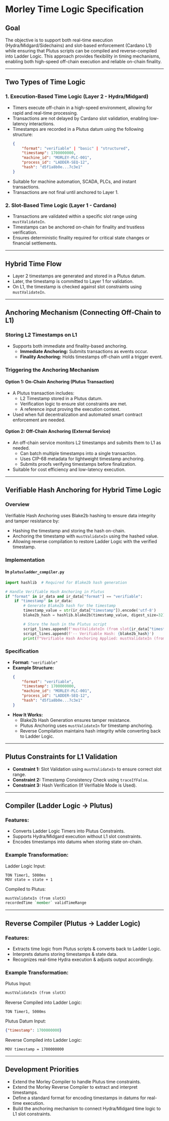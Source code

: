 
# Morley Time Logic Specification

## Goal
The objective is to support both real-time execution (Hydra/Midgard/Sidechains) and slot-based enforcement (Cardano L1) while ensuring that Plutus scripts can be compiled and reverse-compiled into Ladder Logic. This approach provides flexibility in timing mechanisms, enabling both high-speed off-chain execution and reliable on-chain finality.

---

## Two Types of Time Logic  

### 1. Execution-Based Time Logic (Layer 2 - Hydra/Midgard)  
- Timers execute off-chain in a high-speed environment, allowing for rapid and real-time processing.
- Transactions are not delayed by Cardano slot validation, enabling low-latency interactions.
- Timestamps are recorded in a Plutus datum using the following structure:  
    ```json
    {
        "format": "verifiable" | "basic" | "structured",
        "timestamp": 1700000000,
        "machine_id": "MORLEY-PLC-001",
        "process_id": "LADDER-SEQ-12",
        "hash": "d5f1a8b0e...7c3e1"
    }
    ```
- Suitable for machine automation, SCADA, PLCs, and instant transactions.
- Transactions are not final until anchored to Layer 1.

### 2. Slot-Based Time Logic (Layer 1 - Cardano)  
- Transactions are validated within a specific slot range using `mustValidateIn`.
- Timestamps can be anchored on-chain for finality and trustless verification.
- Ensures deterministic finality required for critical state changes or financial settlements.

---

## Hybrid Time Flow
- Layer 2 timestamps are generated and stored in a Plutus datum.
- Later, the timestamp is committed to Layer 1 for validation.
- On L1, the timestamp is checked against slot constraints using `mustValidateIn`.

---

## Anchoring Mechanism (Connecting Off-Chain to L1)
### Storing L2 Timestamps on L1  
- Supports both immediate and finality-based anchoring.
  - **Immediate Anchoring:** Submits transactions as events occur.
  - **Finality Anchoring:** Holds timestamps off-chain until a trigger event.

### Triggering the Anchoring Mechanism
#### Option 1: On-Chain Anchoring (Plutus Transaction)  
- A Plutus transaction includes:
  - L2 Timestamp stored in a Plutus datum.
  - Verification logic to ensure slot constraints are met.
  - A reference input proving the execution context.
- Used when full decentralization and automated smart contract enforcement are needed.

#### Option 2: Off-Chain Anchoring (External Service)  
- An off-chain service monitors L2 timestamps and submits them to L1 as needed.
  - Can batch multiple timestamps into a single transaction.
  - Uses CIP-68 metadata for lightweight timestamp anchoring.
  - Submits proofs verifying timestamps before finalization.
- Suitable for cost efficiency and low-latency execution.

---

## Verifiable Hash Anchoring for Hybrid Time Logic
### Overview  
Verifiable Hash Anchoring uses Blake2b hashing to ensure data integrity and tamper resistance by:
- Hashing the timestamp and storing the hash on-chain.
- Anchoring the timestamp with `mustValidateIn` using the hashed value.
- Allowing reverse compilation to restore Ladder Logic with the verified timestamp.

### Implementation
#### In `plutusladder_compiler.py`
```python
import hashlib  # Required for Blake2b hash generation

# Handle Verifiable Hash Anchoring in Plutus
if "format" in ir_data and ir_data["format"] == "verifiable":
    if "timestamp" in ir_data:
        # Generate Blake2b hash for the timestamp
        timestamp_value = str(ir_data["timestamp"]).encode('utf-8')
        blake2b_hash = hashlib.blake2b(timestamp_value, digest_size=32).hexdigest()

        # Store the hash in the Plutus script
        script_lines.append(f'mustValidateIn (from slot{ir_data["timestamp"]})')
        script_lines.append(f'-- Verifiable Hash: {blake2b_hash}')
        print(f"Verifiable Hash Anchoring Applied: mustValidateIn (from slot{ir_data['timestamp']}) with Hash: {blake2b_hash}")
```

### Specification
- **Format:** `"verifiable"`
- **Example Structure:**  
    ```json
    {
        "format": "verifiable",
        "timestamp": 1700000000,
        "machine_id": "MORLEY-PLC-001",
        "process_id": "LADDER-SEQ-12",
        "hash": "d5f1a8b0e...7c3e1" 
    }
    ```
- **How It Works:**
  - Blake2b Hash Generation ensures tamper resistance.
  - Plutus Anchoring uses `mustValidateIn` for timestamp anchoring.
  - Reverse Compilation maintains hash integrity while converting back to Ladder Logic.

---

## Plutus Constraints for L1 Validation
- **Constraint 1:** Slot Validation using `mustValidateIn` to ensure correct slot range.
- **Constraint 2:** Timestamp Consistency Check using `traceIfFalse`.
- **Constraint 3:** Hash Verification (If Verifiable Mode is Used).

---

## Compiler (Ladder Logic → Plutus)
### Features:
- Converts Ladder Logic Timers into Plutus Constraints.
- Supports Hydra/Midgard execution without L1 slot constraints.
- Encodes timestamps into datums when storing state on-chain.

### Example Transformation:
Ladder Logic Input:
```
TON Timer1, 5000ms
MOV state = state + 1
```
Compiled to Plutus:
```haskell
mustValidateIn (from slotX)
recordedTime `member` validTimeRange
```

---

## Reverse Compiler (Plutus → Ladder Logic)
### Features:
- Extracts time logic from Plutus scripts & converts back to Ladder Logic.
- Interprets datums storing timestamps & state data.
- Recognizes real-time Hydra execution & adjusts output accordingly.

### Example Transformation:
Plutus Input:
```haskell
mustValidateIn (from slotX)
```
Reverse Compiled into Ladder Logic:
```
TON Timer1, 5000ms
```
Plutus Datum Input:
```json
{"timestamp": 1700000000}
```
Reverse Compiled into Ladder Logic:
```
MOV timestamp = 1700000000
```

---

## Development Priorities
- Extend the Morley Compiler to handle Plutus time constraints.
- Extend the Morley Reverse Compiler to extract and interpret timestamps.
- Define a standard format for encoding timestamps in datums for real-time execution.
- Build the anchoring mechanism to connect Hydra/Midgard time logic to L1 slot constraints.
